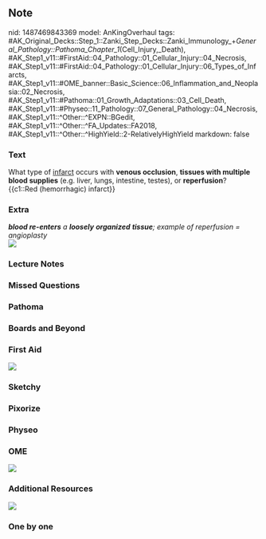 ## Note
nid: 1487469843369
model: AnKingOverhaul
tags: #AK_Original_Decks::Step_1::Zanki_Step_Decks::Zanki_Immunology_+_General_Pathology::Pathoma_Chapter_1_(Cell_Injury,_Death), #AK_Step1_v11::#FirstAid::04_Pathology::01_Cellular_Injury::04_Necrosis, #AK_Step1_v11::#FirstAid::04_Pathology::01_Cellular_Injury::06_Types_of_Infarcts, #AK_Step1_v11::#OME_banner::Basic_Science::06_Inflammation_and_Neoplasia::02_Necrosis, #AK_Step1_v11::#Pathoma::01_Growth_Adaptations::03_Cell_Death, #AK_Step1_v11::#Physeo::11_Pathology::07_General_Pathology::04_Necrosis, #AK_Step1_v11::^Other::^EXPN::BGedit, #AK_Step1_v11::^Other::^FA_Updates::FA2018, #AK_Step1_v11::^Other::^HighYield::2-RelativelyHighYield
markdown: false

### Text
<div>
  What type of <u>infarct</u> occurs with <b>venous occlusion</b>,
  <b>tissues with multiple blood supplies</b> (e.g. liver, lungs,
  intestine, testes), or <b>reperfusion</b>?
</div>
<div>
  {{c1::Red (hemorrhagic) infarct}}
</div>

### Extra
<div>
  <i><b>blood re-enters</b> a <b>loosely</b> <b>organized</b>
  <b>tissue</b>; example of reperfusion = angioplasty</i>
</div>
<div><img src="paste-426219669553615.jpg"></div>

### Lecture Notes


### Missed Questions


### Pathoma


### Boards and Beyond


### First Aid
<img src="tmph0xMVw.png">

### Sketchy


### Pixorize


### Physeo


### OME
<div class="ome-widget">
  <a href=
  "https://onlinemeded.org/spa/inflammation-and-neoplasia/necrosis/acquire?ref=anki">
  <img src="_OME_AnkiFlashcards_Lesson_6.png"></a>
</div>

### Additional Resources
<img src="Screen%20Shot%202019-09-03%20at%201.45.23%20PM.png">

### One by one

